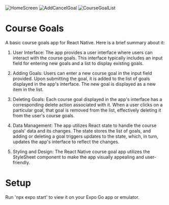 ![HomeScreen](https://github.com/IanKaire/course-goals-mobile-app/assets/114652346/02a8c2f0-767b-4373-b3db-befca849d8f0)
![AddCancelGoal](https://github.com/IanKaire/course-goals-mobile-app/assets/114652346/0ab5b926-07b2-4cf7-a9f7-b2aaf28a7841)
![CourseGoalList](https://github.com/IanKaire/course-goals-mobile-app/assets/114652346/252647d8-6812-48a4-ae22-75161a8552c6)
# Course Goals
 A basic course goals app for React Native. Here is a brief summary about it:
   1. User Interface: The app provides a user interface where users can interact with the course goals. This interface typically includes an input field for entering new goals and a list to display existing goals.

   2. Adding Goals: Users can enter a new course goal in the input field provided. Upon submitting the goal, it is added to the list of goals displayed in the app's interface. The new goal is displayed as a new item in the list.

   3. Deleting Goals: Each course goal displayed in the app's interface has a corresponding delete action associated with it. When a user clicks on a particular goal, that goal is removed from the list, effectively deleting it from the user's course goals.

   4. Data Management: The app utilizes React state to handle the course goals' data and its changes. The state stores the list of goals, and adding or deleting a goal triggers updates to the state, which, in turn, updates the app's interface to reflect the changes.

   5. Styling and Design: The React Native course goal app utilizes the StyleSheet component to make the app visually appealing and user-friendly.
      
# Setup
Run 'npx expo start' to view it on your Expo Go app or emulator.

